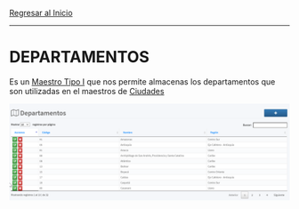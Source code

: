[Regresar al Inicio](../readme.MD)

---
# DEPARTAMENTOS

Es un [Maestro Tipo I](../../general/maestros-tipoI.md) que nos permite almacenas los departamentos que son utilizadas en el maestros de [Ciudades](ciudades.md)

![Departamentos](../recursos/img/departamentos.png)
